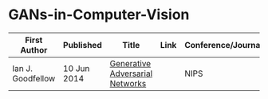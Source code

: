# GANs-in-Computer-Vision


|First Author|Published|Title|Link|Conference/Journal|
|---|---|---|---|---|
|Ian J. Goodfellow| 10 Jun 2014 | [Generative Adversarial Networks]((http://papers.nips.cc/paper/5423-generative-adversarial-nets) )| |NIPS|